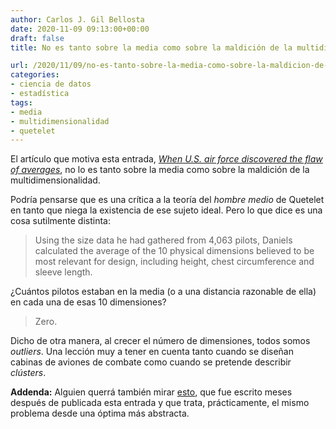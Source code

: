 ```yaml
---
author: Carlos J. Gil Bellosta
date: 2020-11-09 09:13:00+00:00
draft: false
title: No es tanto sobre la media como sobre la maldición de la multidimensionalidad

url: /2020/11/09/no-es-tanto-sobre-la-media-como-sobre-la-maldicion-de-la-multidimensionalidad/
categories:
- ciencia de datos
- estadística
tags:
- media
- multidimensionalidad
- quetelet
---
```


El artículo que motiva esta entrada, _[When U.S. air force discovered the flaw of averages](https://www.thestar.com/news/insight/2016/01/16/when-us-air-force-discovered-the-flaw-of-averages.html)_, no lo es tanto sobre la media como sobre la maldición de la multidimensionalidad.

Podría pensarse que es una crítica a la teoría del _hombre medio_ de Quetelet en tanto que niega la existencia de ese sujeto ideal. Pero lo que dice es una cosa sutilmente distinta:

>Using the size data he had gathered from 4,063 pilots, Daniels calculated the average of the 10 physical dimensions believed to be most relevant for design, including height, chest circumference and sleeve length.

¿Cuántos pilotos estaban en la media (o a una distancia razonable de ella) en cada una de esas 10 dimensiones?

>Zero.

Dicho de otra manera, al crecer el número de dimensiones, todos somos _outliers_. Una lección muy a tener en cuenta tanto cuando se diseñan cabinas de aviones de combate como cuando se pretende describir _clústers_.

**Addenda:** Alguien querrá también mirar [esto](https://www.datanalytics.com/2021/02/18/donde-son-mas-frecuentes-las-muestras-de-una-distribucion-en-dimensiones-altas/), que fue escrito meses después de publicada esta entrada y que trata, prácticamente, el mismo problema desde una óptima más abstracta.